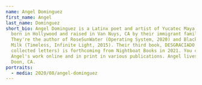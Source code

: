 ```yaml
---
name: Angel Dominguez
first_name: Angel
last_name: Dominguez
short_bio: Angel Dominguez is a Latinx poet and artist of Yucatec Maya descent,
  born in Hollywood and raised in Van Nuys, CA by their immigrant family.
  They're the author of RoseSunWater (Operating System, 2020) and Black Lavender
  Milk (Timeless, Infinite Light, 2015). Their third book, DESGRACIADO (the
  collected letters) is forthcoming from Nightboat Books in 2021. You can find
  Angel's work online and in print in various publications. Angel lives in Bonny
  Doon, CA.
portraits:
  - media: 2020/08/angel-dominguez
---
```

